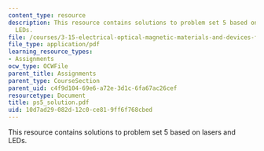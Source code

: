 ```yaml
---
content_type: resource
description: This resource contains solutions to problem set 5 based on lasers and
  LEDs.
file: /courses/3-15-electrical-optical-magnetic-materials-and-devices-fall-2006/10d7ad29082d12c0ce819ff6f768cbed_ps5_solution.pdf
file_type: application/pdf
learning_resource_types:
- Assignments
ocw_type: OCWFile
parent_title: Assignments
parent_type: CourseSection
parent_uid: c4f9d104-69e6-a72e-3d1c-6fa67ac26cef
resourcetype: Document
title: ps5_solution.pdf
uid: 10d7ad29-082d-12c0-ce81-9ff6f768cbed
---
```

This resource contains solutions to problem set 5 based on lasers and LEDs.

